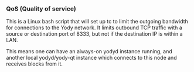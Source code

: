 ### QoS (Quality of service) ###

This is a Linux bash script that will set up tc to limit the outgoing bandwidth for connections to the Yody network. It limits outbound TCP traffic with a source or destination port of 8333, but not if the destination IP is within a LAN.

This means one can have an always-on yodyd instance running, and another local yodyd/yody-qt instance which connects to this node and receives blocks from it.
